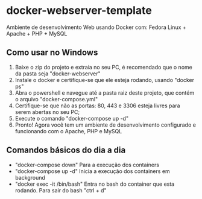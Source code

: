 # docker-webserver-template
Ambiente de desenvolvimento Web usando Docker com: Fedora Linux + Apache + PHP + MySQL

## Como usar no Windows
1) Baixe o zip do projeto e extraia no seu PC, é recomendado que o nome da pasta seja "docker-webserver"
2) Instale o docker e certifique-se que ele esteja rodando, usando "docker ps"
3) Abra o powershell e navegue até a pasta raiz deste projeto, que contém o arquivo "docker-compose.yml"
4) Certifique-se que não as portas: 80, 443 e 3306 esteja livres para serem abertas no seu PC; 
5) Execute o comando "docker-compose up -d"
6) Pronto! Agora você tem um ambiente de desenvolvimento configurado e funcionando com o Apache, PHP e MySQL

## Comandos básicos do dia a dia
- "docker-compose down" Para a execução dos containers
- "docker-compose up -d" Inicia a execução dos containers em background
- "docker exec -it <ID DO CONTAINER> /bin/bash" Entra no bash do container que esta rodando. Para sair do bash "ctrl + d"